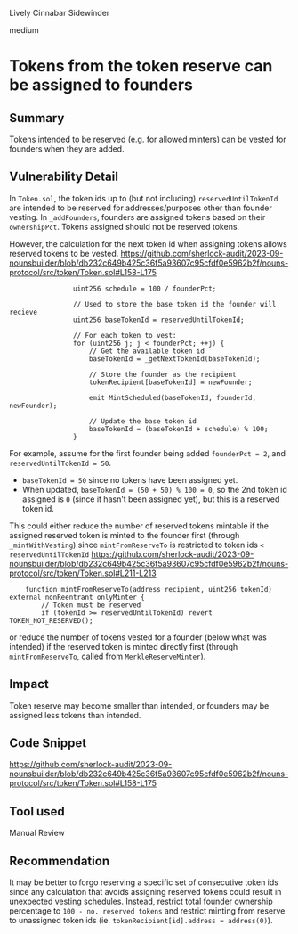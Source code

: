Lively Cinnabar Sidewinder

medium

# Tokens from the token reserve can be assigned to founders

## Summary
Tokens intended to be reserved (e.g. for allowed minters) can be vested for founders when they are added.

## Vulnerability Detail
In `Token.sol`, the token ids up to (but not including) `reservedUntilTokenId` are intended to be reserved for addresses/purposes other than founder vesting. In `_addFounders`, founders are assigned tokens based on their `ownershipPct`. Tokens assigned should not be reserved tokens.

However, the calculation for the next token id when assigning tokens allows reserved tokens to be vested.
https://github.com/sherlock-audit/2023-09-nounsbuilder/blob/db232c649b425c36f5a93607c95cfdf0e5962b2f/nouns-protocol/src/token/Token.sol#L158-L175
```solidity
                uint256 schedule = 100 / founderPct;

                // Used to store the base token id the founder will recieve
                uint256 baseTokenId = reservedUntilTokenId;

                // For each token to vest:
                for (uint256 j; j < founderPct; ++j) {
                    // Get the available token id
                    baseTokenId = _getNextTokenId(baseTokenId);

                    // Store the founder as the recipient
                    tokenRecipient[baseTokenId] = newFounder;

                    emit MintScheduled(baseTokenId, founderId, newFounder);

                    // Update the base token id
                    baseTokenId = (baseTokenId + schedule) % 100;
                }
```
For example, assume for the first founder being added `founderPct = 2`, and `reservedUntilTokenId = 50`.
- `baseTokenId = 50` since no tokens have been assigned yet.
- When updated, `baseTokenId = (50 + 50) % 100 = 0`, so the 2nd token id assigned is `0` (since it hasn't been assigned yet), but this is a reserved token id.

This could either reduce the number of reserved tokens mintable if the assigned reserved token is minted to the founder first (through `_mintWithVesting`) since `mintFromReserveTo` is restricted to token ids `< reservedUntilTokenId` 
https://github.com/sherlock-audit/2023-09-nounsbuilder/blob/db232c649b425c36f5a93607c95cfdf0e5962b2f/nouns-protocol/src/token/Token.sol#L211-L213
```solidity
    function mintFromReserveTo(address recipient, uint256 tokenId) external nonReentrant onlyMinter {
        // Token must be reserved
        if (tokenId >= reservedUntilTokenId) revert TOKEN_NOT_RESERVED();
```
or reduce the number of tokens vested for a founder (below what was intended) if the  reserved token is minted directly first (through `mintFromReserveTo`, called from `MerkleReserveMinter`).

## Impact
Token reserve may become smaller than intended, or founders may be assigned less tokens than intended.

## Code Snippet
https://github.com/sherlock-audit/2023-09-nounsbuilder/blob/db232c649b425c36f5a93607c95cfdf0e5962b2f/nouns-protocol/src/token/Token.sol#L158-L175

## Tool used

Manual Review

## Recommendation
It may be better to forgo reserving a specific set of consecutive token ids since any calculation that avoids assigning reserved tokens could result in unexpected vesting schedules. Instead, restrict total founder ownership percentage to `100 - no. reserved tokens` and restrict minting from reserve to unassigned token ids (ie. `tokenRecipient[id].address = address(0)`).